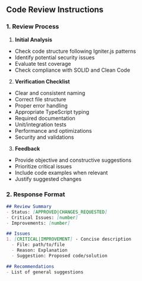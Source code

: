 ## Code Review Instructions

### 1. Review Process
1. **Initial Analysis**
  - Check code structure following Igniter.js patterns
  - Identify potential security issues
  - Evaluate test coverage
  - Check compliance with SOLID and Clean Code

2. **Verification Checklist**
  - Clear and consistent naming
  - Correct file structure
  - Proper error handling
  - Appropriate TypeScript typing
  - Required documentation
  - Unit/integration tests
  - Performance and optimizations
  - Security and validations

3. **Feedback**
  - Provide objective and constructive suggestions
  - Prioritize critical issues
  - Include code examples when relevant
  - Justify suggested changes

### 2. Response Format
```markdown
## Review Summary
- Status: [APPROVED|CHANGES_REQUESTED]
- Critical Issues: [number]
- Improvements: [number]

## Issues
1. [CRITICAL|IMPROVEMENT] - Concise description
  - File: path/to/file
  - Reason: Explanation
  - Suggestion: Proposed code/solution

## Recommendations
- List of general suggestions
```
